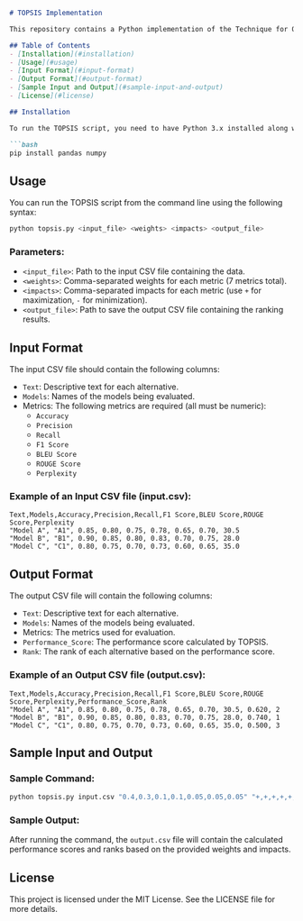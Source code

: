 
```markdown
# TOPSIS Implementation

This repository contains a Python implementation of the Technique for Order of Preference by Similarity to Ideal Solution (TOPSIS) method for multi-criteria decision-making. The code evaluates and ranks alternatives based on various performance metrics.

## Table of Contents
- [Installation](#installation)
- [Usage](#usage)
- [Input Format](#input-format)
- [Output Format](#output-format)
- [Sample Input and Output](#sample-input-and-output)
- [License](#license)

## Installation

To run the TOPSIS script, you need to have Python 3.x installed along with the necessary libraries. You can install the required packages using pip:

```bash
pip install pandas numpy
```

## Usage

You can run the TOPSIS script from the command line using the following syntax:

```bash
python topsis.py <input_file> <weights> <impacts> <output_file>
```

### Parameters:
- `<input_file>`: Path to the input CSV file containing the data.
- `<weights>`: Comma-separated weights for each metric (7 metrics total).
- `<impacts>`: Comma-separated impacts for each metric (use `+` for maximization, `-` for minimization).
- `<output_file>`: Path to save the output CSV file containing the ranking results.

## Input Format

The input CSV file should contain the following columns:

- `Text`: Descriptive text for each alternative.
- `Models`: Names of the models being evaluated.
- Metrics: The following metrics are required (all must be numeric):
  - `Accuracy`
  - `Precision`
  - `Recall`
  - `F1 Score`
  - `BLEU Score`
  - `ROUGE Score`
  - `Perplexity`

### Example of an Input CSV file (input.csv):

```csv
Text,Models,Accuracy,Precision,Recall,F1 Score,BLEU Score,ROUGE Score,Perplexity
"Model A", "A1", 0.85, 0.80, 0.75, 0.78, 0.65, 0.70, 30.5
"Model B", "B1", 0.90, 0.85, 0.80, 0.83, 0.70, 0.75, 28.0
"Model C", "C1", 0.80, 0.75, 0.70, 0.73, 0.60, 0.65, 35.0
```

## Output Format

The output CSV file will contain the following columns:

- `Text`: Descriptive text for each alternative.
- `Models`: Names of the models being evaluated.
- Metrics: The metrics used for evaluation.
- `Performance_Score`: The performance score calculated by TOPSIS.
- `Rank`: The rank of each alternative based on the performance score.

### Example of an Output CSV file (output.csv):

```csv
Text,Models,Accuracy,Precision,Recall,F1 Score,BLEU Score,ROUGE Score,Perplexity,Performance_Score,Rank
"Model A", "A1", 0.85, 0.80, 0.75, 0.78, 0.65, 0.70, 30.5, 0.620, 2
"Model B", "B1", 0.90, 0.85, 0.80, 0.83, 0.70, 0.75, 28.0, 0.740, 1
"Model C", "C1", 0.80, 0.75, 0.70, 0.73, 0.60, 0.65, 35.0, 0.500, 3
```

## Sample Input and Output

### Sample Command:

```bash
python topsis.py input.csv "0.4,0.3,0.1,0.1,0.05,0.05,0.05" "+,+,+,+,+,+,-" output.csv
```

### Sample Output:

After running the command, the `output.csv` file will contain the calculated performance scores and ranks based on the provided weights and impacts.

## License

This project is licensed under the MIT License. See the LICENSE file for more details.
```

